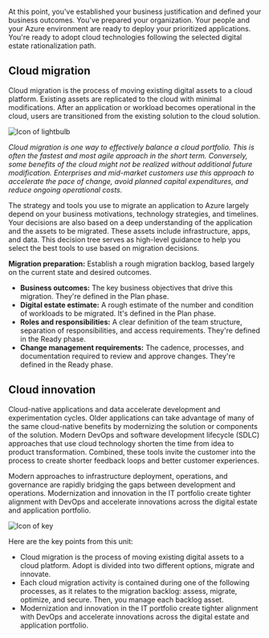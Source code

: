 At this point, you've established your business justification and defined your business outcomes. You've prepared your organization. Your people and your Azure environment are ready to deploy your prioritized applications. You're ready to adopt cloud technologies following the selected digital estate rationalization path.

## Cloud migration

Cloud migration is the process of moving existing digital assets to a cloud platform. Existing assets are replicated to the cloud with minimal modifications. After an application or workload becomes operational in the cloud, users are transitioned from the existing solution to the cloud solution.

![Icon of lightbulb](https://learn.microsoft.com/en-us/training/wwl-mba/microsoft-cloud-adoption-framework-for-azure/media/lightbulb.png)

_Cloud migration is one way to effectively balance a cloud portfolio. This is often the fastest and most agile approach in the short term. Conversely, some benefits of the cloud might not be realized without additional future modification. Enterprises and mid-market customers use this approach to accelerate the pace of change, avoid planned capital expenditures, and reduce ongoing operational costs._

The strategy and tools you use to migrate an application to Azure largely depend on your business motivations, technology strategies, and timelines. Your decisions are also based on a deep understanding of the application and the assets to be migrated. These assets include infrastructure, apps, and data. This decision tree serves as high-level guidance to help you select the best tools to use based on migration decisions.

**Migration preparation:** Establish a rough migration backlog, based largely on the current state and desired outcomes.

- **Business outcomes:** The key business objectives that drive this migration. They're defined in the Plan phase.
- **Digital estate estimate:** A rough estimate of the number and condition of workloads to be migrated. It's defined in the Plan phase.
- **Roles and responsibilities:** A clear definition of the team structure, separation of responsibilities, and access requirements. They're defined in the Ready phase.
- **Change management requirements:** The cadence, processes, and documentation required to review and approve changes. They're defined in the Ready phase.

## Cloud innovation

Cloud-native applications and data accelerate development and experimentation cycles. Older applications can take advantage of many of the same cloud-native benefits by modernizing the solution or components of the solution. Modern DevOps and software development lifecycle (SDLC) approaches that use cloud technology shorten the time from idea to product transformation. Combined, these tools invite the customer into the process to create shorter feedback loops and better customer experiences.

Modern approaches to infrastructure deployment, operations, and governance are rapidly bridging the gaps between development and operations. Modernization and innovation in the IT portfolio create tighter alignment with DevOps and accelerate innovations across the digital estate and application portfolio.

![Icon of key](https://learn.microsoft.com/en-us/training/wwl-mba/microsoft-cloud-adoption-framework-for-azure/media/key-takeaway.png)

Here are the key points from this unit:

- Cloud migration is the process of moving existing digital assets to a cloud platform. Adopt is divided into two different options, migrate and innovate.
- Each cloud migration activity is contained during one of the following processes, as it relates to the migration backlog: assess, migrate, optimize, and secure. Then, you manage each backlog asset.
- Modernization and innovation in the IT portfolio create tighter alignment with DevOps and accelerate innovations across the digital estate and application portfolio.
